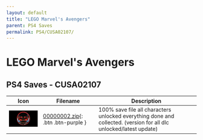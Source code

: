 ```yaml
---
layout: default
title: "LEGO Marvel's Avengers"
parent: PS4 Saves
permalink: PS4/CUSA02107/
---
```

# LEGO Marvel's Avengers

## PS4 Saves - CUSA02107

| Icon | Filename | Description |
|------|----------|-------------|
| ![LEGO Marvel's Avengers](icon0.png) | [00000002.zip](00000002.zip){: .btn .btn-purple } | 100% save file all characters unlocked everything done and collected. (version for all dlc unlocked/latest update) |
